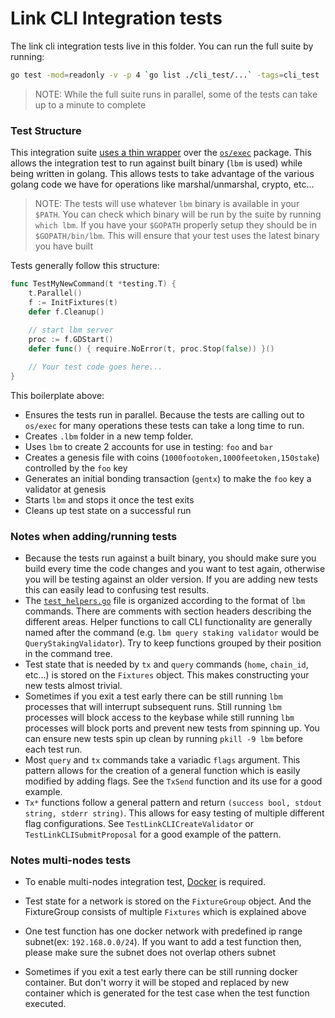 # Link CLI Integration tests

The link cli integration tests live in this folder. You can run the full suite by running:

```bash
go test -mod=readonly -v -p 4 `go list ./cli_test/...` -tags=cli_test
```

> NOTE: While the full suite runs in parallel, some of the tests can take up to a minute to complete

### Test Structure

This integration suite [uses a thin wrapper](https://github.com/line/lbm-sdk/tree/main/tests) over the [`os/exec`](https://golang.org/pkg/os/exec/) package. This allows the integration test to run against built binary (`lbm` is used) while being written in golang. This allows tests to take advantage of the various golang code we have for operations like marshal/unmarshal, crypto, etc...

> NOTE: The tests will use whatever `lbm` binary is available in your `$PATH`. You can check which binary will be run by the suite by running `which lbm`. If you have your `$GOPATH` properly setup they should be in `$GOPATH/bin/lbm`. This will ensure that your test uses the latest binary you have built

Tests generally follow this structure:

```go
func TestMyNewCommand(t *testing.T) {
    t.Parallel()
    f := InitFixtures(t)
    defer f.Cleanup()
    
    // start lbm server 
    proc := f.GDStart()
    defer func() { require.NoError(t, proc.Stop(false)) }()

    // Your test code goes here...
}
```

This boilerplate above:

- Ensures the tests run in parallel. Because the tests are calling out to `os/exec` for many operations these tests can take a long time to run.
- Creates `.lbm` folder in a new temp folder.
- Uses `lbm` to create 2 accounts for use in testing: `foo` and `bar`
- Creates a genesis file with coins (`1000footoken,1000feetoken,150stake`) controlled by the `foo` key
- Generates an initial bonding transaction (`gentx`) to make the `foo` key a validator at genesis
- Starts `lbm` and stops it once the test exits
- Cleans up test state on a successful run

### Notes when adding/running tests

- Because the tests run against a built binary, you should make sure you build every time the code changes and you want to test again, otherwise you will be testing against an older version. If you are adding new tests this can easily lead to confusing test results.
- The [`test_helpers.go`](./test_helpers.go) file is organized according to the format of `lbm` commands. There are comments with section headers describing the different areas. Helper functions to call CLI functionality are generally named after the command (e.g. `lbm query staking validator` would be `QueryStakingValidator`). Try to keep functions grouped by their position in the command tree.
- Test state that is needed by `tx` and `query` commands (`home`, `chain_id`, etc...) is stored on the `Fixtures` object. This makes constructing your new tests almost trivial.
- Sometimes if you exit a test early there can be still running `lbm` processes that will interrupt subsequent runs. Still running `lbm` processes will block access to the keybase while still running `lbm` processes will block ports and prevent new tests from spinning up. You can ensure new tests spin up clean by running `pkill -9 lbm` before each test run.
- Most `query` and `tx` commands take a variadic `flags` argument. This pattern allows for the creation of a general function which is easily modified by adding flags. See the `TxSend` function and its use for a good example.
- `Tx*` functions follow a general pattern and return `(success bool, stdout string, stderr string)`. This allows for easy testing of multiple different flag configurations. See `TestLinkCLICreateValidator` or `TestLinkCLISubmitProposal` for a good example of the pattern.

### Notes multi-nodes tests

- To enable multi-nodes integration test, [Docker](https://www.docker.com) is required.

- Test state for a network is stored on the `FixtureGroup` object. And the FixtureGroup consists of multiple `Fixtures` which is explained above

- One test function has one docker network with predefined ip range subnet(ex: `192.168.0.0/24`). If you want to add a test function then, please make sure the subnet does not overlap others subnet

- Sometimes if you exit a test early there can be still running docker container. But don't worry it will be stoped and replaced by new container which is generated for the test case when the test function executed.

